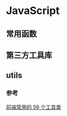 # JavaScript

## 常用函数

## 第三方工具库

## utils

### 参考
[前端常用的 59 个工具类](https://juejin.cn/post/6844904009594044423)

